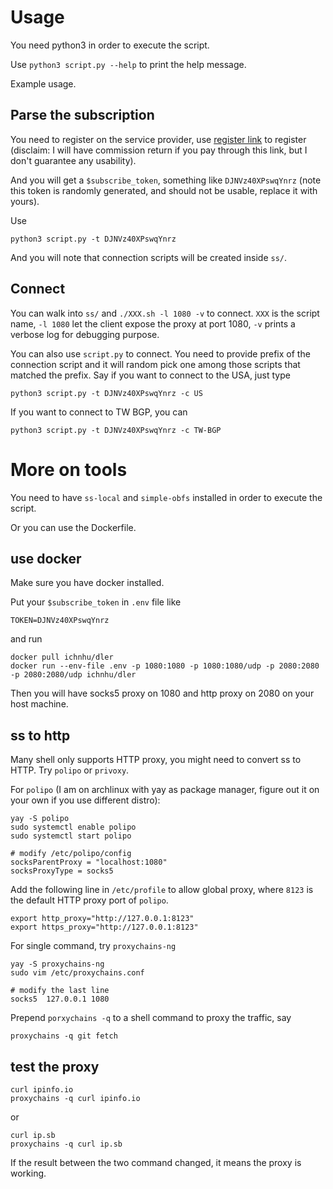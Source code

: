 
# Usage

You need python3 in order to execute the script.

Use `python3 script.py --help` to print the help message.

Example usage.

## Parse the subscription

You need to register on the service provider, use [register link](https://dler.best/auth/register?affid=64191) to register (disclaim: I will have commission return if you pay through this link, but I don't guarantee any usability).

And you will get a `$subscribe_token`, something like `DJNVz40XPswqYnrz` (note this token is randomly generated, and should not be usable, replace it with yours).

Use

```
python3 script.py -t DJNVz40XPswqYnrz
```

And you will note that connection scripts will be created inside `ss/`.

## Connect

You can walk into `ss/` and `./XXX.sh -l 1080 -v` to connect. `XXX` is the script name, `-l 1080` let the client expose the proxy at port 1080, `-v` prints a verbose log for debugging purpose.

You can also use `script.py` to connect. You need to provide prefix of the connection script and it will random pick one among those scripts that matched the prefix. Say if you want to connect to the USA, just type

```
python3 script.py -t DJNVz40XPswqYnrz -c US
```

If you want to connect to TW BGP, you can

```
python3 script.py -t DJNVz40XPswqYnrz -c TW-BGP
```

# More on tools

You need to have `ss-local` and `simple-obfs` installed in order to execute the script.

Or you can use the Dockerfile.

## use docker

Make sure you have docker installed.

Put your `$subscribe_token` in `.env` file like

```
TOKEN=DJNVz40XPswqYnrz
```

and run

```
docker pull ichnhu/dler
docker run --env-file .env -p 1080:1080 -p 1080:1080/udp -p 2080:2080 -p 2080:2080/udp ichnhu/dler
```

Then you will have socks5 proxy on 1080 and http proxy on 2080 on your host machine.

## ss to http

Many shell only supports HTTP proxy, you might need to convert ss to HTTP. Try `polipo` or `privoxy`.

For `polipo` (I am on archlinux with yay as package manager, figure out it on your own if you use different distro):

```
yay -S polipo
sudo systemctl enable polipo
sudo systemctl start polipo

# modify /etc/polipo/config
socksParentProxy = "localhost:1080"
socksProxyType = socks5
```

Add the following line in `/etc/profile` to allow global proxy, where `8123` is the default HTTP proxy port of `polipo`.

```
export http_proxy="http://127.0.0.1:8123"
export https_proxy="http://127.0.0.1:8123"
```

For single command, try `proxychains-ng`

```
yay -S proxychains-ng
sudo vim /etc/proxychains.conf

# modify the last line
socks5  127.0.0.1 1080
```

Prepend `porxychains -q` to a shell command to proxy the traffic, say

```
proxychains -q git fetch
```

## test the proxy

```
curl ipinfo.io
proxychains -q curl ipinfo.io
```

or

```
curl ip.sb
proxychains -q curl ip.sb
```

If the result between the two command changed, it means the proxy is working.
